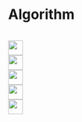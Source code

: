 # Algorithm
<br>
<!-- Backjun --><a href="https://www.acmicpc.net/"><img src="https://github.com/yonghun16/README_settings/blob/main/images/backjun.png" height=30px /></a> 
<br>
<!-- Goorm --><a href="https://level.goorm.io/"><img src="https://github.com/yonghun16/README_settings/blob/main/images/goorm.png" height=30px /></a> 
<br>
<!-- Jungol--><a href="https://www.jungol.co.kr/"><img src="https://github.com/yonghun16/README_settings/blob/main/images/jungol.png" height=30px /></a>
<br>
<!-- Programmers --><a href="https://programmers.co.kr/"><img src="https://github.com/yonghun16/README_settings/blob/main/images/programmers.png" height=30px /></a>
<br>
<!-- Biko --><a href="https://www.biko.kr/"><img src="https://github.com/yonghun16/README_settings/blob/main/images/biko.png" height=30px /></a>
